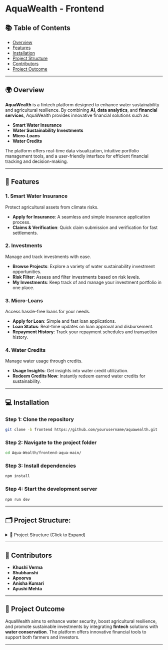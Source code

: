 
# AquaWealth - Frontend

## 📚 Table of Contents
- [Overview](#overview)
- [Features](#features)
- [Installation](#installation)
- [Project Structure](#project-structure)
- [Contributors](#contributors)
- [Project Outcome](#project-outcome)

---

## 🌍 Overview
**AquaWealth** is a fintech platform designed to enhance water sustainability and agricultural resilience. By combining **AI**, **data analytics**, and **financial services**, AquaWealth provides innovative financial solutions such as:
- **Smart Water Insurance**
- **Water Sustainability Investments**
- **Micro-Loans**
- **Water Credits**

The platform offers real-time data visualization, intuitive portfolio management tools, and a user-friendly interface for efficient financial tracking and decision-making.

---

## 🔑 Features

### 1. **Smart Water Insurance**
Protect agricultural assets from climate risks.
- **Apply for Insurance**: A seamless and simple insurance application process.
- **Claims & Verification**: Quick claim submission and verification for fast settlements.

### 2. **Investments**
Manage and track investments with ease.
- **Browse Projects**: Explore a variety of water sustainability investment opportunities.
- **Risk Filter**: Assess and filter investments based on risk levels.
- **My Investments**: Keep track of and manage your investment portfolio in one place.

### 3. **Micro-Loans**
Access hassle-free loans for your needs.
- **Apply for Loan**: Simple and fast loan applications.
- **Loan Status**: Real-time updates on loan approval and disbursement.
- **Repayment History**: Track your repayment schedules and transaction history.

### 4. **Water Credits**
Manage water usage through credits.
- **Usage Insights**: Get insights into water credit utilization.
- **Redeem Credits Now**: Instantly redeem earned water credits for sustainability.

---

## 💻 Installation

### Step 1: Clone the repository
```bash
git clone -b frontend https://github.com/yourusername/aquawealth.git
```

### Step 2: Navigate to the project folder
```bash
cd Aqua-Wealth/frontend-aqua-main/
```

### Step 3: Install dependencies
```bash
npm install
```

### Step 4: Start the development server
```bash
npm run dev
```

---

## 🗂️ Project Structure:




<details>
  <summary>📂 Project Structure (Click to Expand)</summary>



```bash
📂 Aqua-Wealth-frontend/
├── 📄 README.md
├── 📄 package-lock.json
└── 📂 frontend-aqua-main/
    ├── 📄 package-lock.json
    ├── 📂 frontend-aqua-main/
    │   ├── 📄 .gitignore
    │   ├── 📄 README.md
    │   ├── 📄 components.json
    │   ├── 📄 eslint.config.mjs
    │   ├── 📄 next.config.ts
    │   ├── 📄 package-lock.json
    │   ├── 📄 package.json
    │   ├── ⚙️ postcss.config.js
    │   ├── ⚙️ postcss.config.mjs
    │   ├── 📂 public/
    │   │   ├── 🖼️ Calendula-10.jpg
    │   │   ├── 🎨 chat-logo.svg
    │   │   ├── 📜 file.svg
    │   │   ├── 🌍 globe.svg
    │   │   ├── 🔄 next.svg
    │   │   ├── 🏞️ teodor-drobota.jpg
    │   │   ├── ⚡ vercel.svg
    │   │   ├── 📂 vouchers/
    │   │   │   └── 👤 user123/
    │   │   │       ├── 🖼️ 1.jpg
    │   │   │       ├── 🖼️ 2.jpg
    │   │   │       └── 🖼️ 3.png
    │   │   ├── 🌊 water-texture.png
    │   │   ├── 🖼️ window.svg
    │   │   └── 🏞️ zeynep-sumer.jpg
    │   ├── 📂 src/
    │   │   ├── 📂 Context/
    │   │   │   └── 📄 UserContext.tsx
    │   │   ├── 📂 app/
    │   │   │   ├── 📂 api/
    │   │   │   │   ├── 🧠 gemini/
    │   │   │   │   │   └── 🔄 route.ts
    │   │   │   │   └── 💳 vouchers/
    │   │   │   │       └── 👤 [userId]/
    │   │   │   │           └── 🔄 route.ts
    │   │   │   ├── 🛡️ apply-for-insurance/
    │   │   │   │   ├── 📝 form/
    │   │   │   │   │   └── 📄 page.tsx
    │   │   │   │   ├── 📄 page.tsx
    │   │   │   │   └── ✅ success/
    │   │   │   │       └── 📄 page.tsx
    │   │   │   ├── 📜 layout.tsx
    │   │   │   ├── 📊 dashboard/
    │   │   │   │   └── 📄 page.tsx
    │   │   │   ├── 🔐 login/
    │   │   │   │   └── 📄 page.tsx
    │   │   │   ├── 💰 investments/
    │   │   │   │   ├── 🔎 browse-projects/
    │   │   │   │   │   └── 📄 page.tsx
    │   │   │   │   ├── 💰 my-investments/
    │   │   │   │   │   ├── 📊 graph.tsx
    │   │   │   │   │   ├── 📄 page.tsx
    │   │   │   │   │   └── 📋 table.tsx
    │   │   │   │   ├── 📉 risk-filter/
    │   │   │   │   │   └── 📄 page.tsx
    │   │   ├── 📂 components/
    │   │   │   ├── 🛠️ AuthForm.tsx
    │   │   │   ├── 🤖 ChatbotWidget.tsx
    │   │   │   ├── 💳 LoanApplication.tsx
    │   │   │   ├── 💰 LoanPayment.tsx
    │   │   │   ├── 📄 LoginForm.tsx
    │   │   │   ├── 📊 investment-card.tsx
    │   │   │   ├── 📰 market-insights-placeholder.tsx
    │   │   │   ├── 📂 ui/
    │   │   │   │   ├── 🎨 FlipCard.module.css
    │   │   │   │   ├── 🔄 FlipCard.tsx
    │   │   │   │   ├── 🔘 button.tsx
    │   │   │   │   ├── 📄 card.tsx
    │   │   │   │   ├── 📋 table.tsx
    │   │   │   │   └── 📜 tabs.tsx
    │   │   ├── 📂 services/
    │   │   │   └── 🤖 geminiService.ts
    │   │   ├── 📂 utils/
    │   │   │   └── 🔐 auth.ts
    │   │   ├── 📂 styles/
    │   │   │   └── 🎨 globals.css
    │   │   ├── 📄 tailwind.config.js
    │   │   ├── 📄 tailwind.config.ts
    │   │   └── 📄 tsconfig.json
```

</details>





---

## 👥 Contributors
- **Khushi Verma**
- **Shubhanshi** 
- **Apoorva**
- **Anisha Kumari**
- **Ayushi Mehta**

---

## 🌱 Project Outcome
AquaWealth aims to enhance water security, boost agricultural resilience, and promote sustainable investments by integrating **fintech** solutions with **water conservation**. The platform offers innovative financial tools to support both farmers and investors.

---
